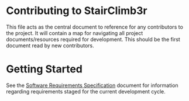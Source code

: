 # Contributing to StairClimb3r 
This file acts as the central document to reference for any contributors to the project. It will contain a map for navigating all project documents/resources required for development. This should be the first document read by new contributors.

# Getting Started
See the [Software Requirements Specification](PROJECT_SPECIFICATIONS/REQUIREMENTS_SPECIFICATION.md) document for information regarding requirements staged for the current development cycle.